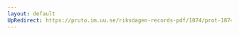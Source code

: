 ```yaml
---
layout: default
UpRedirect: https://pruto.im.uu.se/riksdagen-records-pdf/1874/prot-1874--ak--120.pdf
---
```

